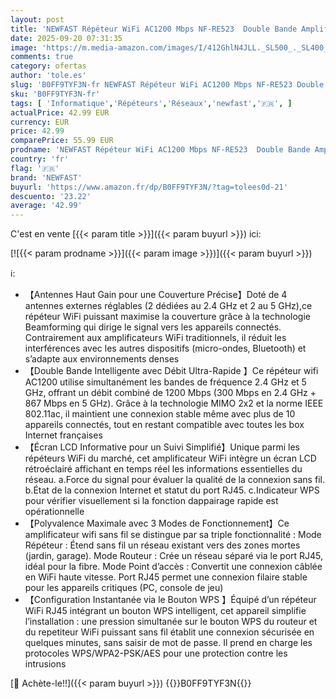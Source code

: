 ```yaml
---
layout: post
title: 'NEWFAST Répéteur WiFi AC1200 Mbps NF-RE523  Double Bande Amplificateur WiFi Puissant Couvre jusqu à 100 m²  Repetiteur WiFi Compatible avec Les Box Internet  Prise UE'
date: 2025-09-20 07:31:35
image: 'https://m.media-amazon.com/images/I/412GhlN4JLL._SL500_._SL400_.jpg'
comments: true
category: ofertas
author: 'tole.es'
slug: 'B0FF9TYF3N-fr NEWFAST Répéteur WiFi AC1200 Mbps NF-RE523 Double Bande...'
sku: 'B0FF9TYF3N-fr'
tags: [ 'Informatique','Répéteurs','Réseaux','newfast','🇫🇷', ]
actualPrice: 42.99 EUR
currency: EUR
price: 42.99
comparePrice: 55.99 EUR
prodname: 'NEWFAST Répéteur WiFi AC1200 Mbps NF-RE523  Double Bande Amplificateur WiFi Puissant Couvre jusqu à 100 m²  Repetiteur WiFi Compatible avec Les Box Internet  Prise UE'
country: 'fr'
flag: '🇫🇷'
brand: 'NEWFAST'
buyurl: 'https://www.amazon.fr/dp/B0FF9TYF3N/?tag=tolees0d-21'
descuento: '23.22'
average: '42.99'
---
```


C'est en vente [{{< param title >}}]({{< param buyurl >}}) ici:

[![{{< param prodname >}}]({{< param image >}})]({{< param buyurl >}})

ℹ️:

- 【Antennes Haut Gain pour une Couverture Précise】Doté de 4 antennes externes réglables (2 dédiées au 2.4 GHz et 2 au 5 GHz),ce répéteur WiFi puissant maximise la couverture grâce à la technologie Beamforming qui dirige le signal vers les appareils connectés. Contrairement aux amplificateurs WiFi traditionnels, il réduit les interférences avec les autres dispositifs (micro-ondes, Bluetooth) et s’adapte aux environnements denses
- 【Double Bande Intelligente avec Débit Ultra-Rapide 】Ce répéteur wifi AC1200 utilise simultanément les bandes de fréquence 2.4 GHz et 5 GHz, offrant un débit combiné de 1200 Mbps (300 Mbps en 2.4 GHz + 867 Mbps en 5 GHz). Grâce à la technologie MIMO 2x2 et la norme IEEE 802.11ac, il maintient une connexion stable même avec plus de 10 appareils connectés, tout en restant compatible avec toutes les box Internet françaises
- 【Écran LCD Informative pour un Suivi Simplifié】Unique parmi les répéteurs WiFi du marché, cet amplificateur WiFi intègre un écran LCD rétroéclairé affichant en temps réel les informations essentielles du réseau. a.Force du signal pour évaluer la qualité de la connexion sans fil. b.État de la connexion Internet et statut du port RJ45. c.Indicateur WPS pour vérifier visuellement si la fonction dappairage rapide est opérationnelle
- 【Polyvalence Maximale avec 3 Modes de Fonctionnement】Ce amplificateur wifi sans fil se distingue par sa triple fonctionnalité : Mode Répéteur : Étend sans fil un réseau existant vers des zones mortes (jardin, garage). Mode Routeur : Crée un réseau séparé via le port RJ45, idéal pour la fibre. Mode Point d’accès : Convertit une connexion câblée en WiFi haute vitesse. Port RJ45 permet une connexion filaire stable pour les appareils critiques (PC, console de jeu)
- 【Configuration Instantanée via le Bouton WPS 】Équipé d’un répéteur WiFi RJ45 intégrant un bouton WPS intelligent, cet appareil simplifie l’installation : une pression simultanée sur le bouton WPS du routeur et du repetiteur WiFi puissant sans fil établit une connexion sécurisée en quelques minutes, sans saisir de mot de passe. Il prend en charge les protocoles WPS/WPA2-PSK/AES pour une protection contre les intrusions

[🛒 Achète-le!!]({{< param buyurl >}})
{{<world>}}B0FF9TYF3N{{</world>}}
